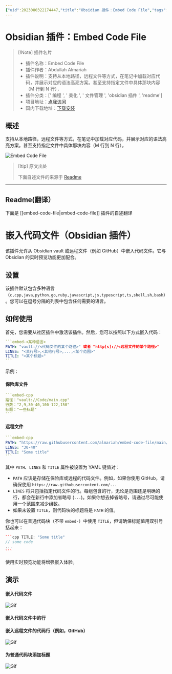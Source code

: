 ```yaml
---
{"uid":2023080322174447,"title":"Obsidian 插件：Embed Code File","tags":["编程","美化","文件管理","obsidian插件","readme"],"description":"支持从本地路径，远程文件等方式，在笔记中加载对应代码，并展示对应的语法高亮方案。甚至支持指定文件中具体那块内容（M行到N行），","author":"AI","type":"readme","draft":false,"editable":false,"modified":20230101000000,"dg-publish":true,"permalink":"/lake-of-knowledge/10-obsidian/obsidian/readme/embed-code-file-readme/","dgPassFrontmatter":true}
---
```



# Obsidian 插件：Embed Code File

> [!Note] 插件名片
> - 插件名称：Embed Code File
> - 插件作者：Abdullah Almariah
> - 插件说明：支持从本地路径，远程文件等方式，在笔记中加载对应代码，并展示对应的语法高亮方案。甚至支持指定文件中具体那块内容（M 行到 N 行），
> - 插件分类：[' 编程 ', ' 美化 ', ' 文件管理 ', 'obsidian 插件 ', 'readme']
> - 项目地址：[点我访问](https://github.com/almariah/embed-code-file)
> - 国内下载地址：[下载安装](https://pkmer.cn/products/plugin/pluginMarket/?embed-code-file)

## 概述

支持从本地路径，远程文件等方式，在笔记中加载对应代码，并展示对应的语法高亮方案。甚至支持指定文件中具体那块内容（M 行到 N 行），

![Embed Code File](https://cdn.pkmer.cn/covers/embed-code-file.GIF!pkmer)

> [!tip] 原文出处
>
>下面自述文件的来源于 [Readme](https://ghproxy.net/https://raw.githubusercontent.com/almariah/embed-code-file/main/README.md)
>

---

## Readme(翻译）

下面是 [[embed-code-file\|embed-code-file]] 插件的自述翻译

# 嵌入代码文件（Obsidian 插件）

该插件允许从 Obsidian vault 或远程文件（例如 GitHub）中嵌入代码文件。它与 Obsidian 的实时预览功能更加配合。

## 设置

该插件默认包含多种语言（`c,cpp,java,python,go,ruby,javascript,js,typescript,ts,shell,sh,bash`）。您可以在逗号分隔的列表中包含任何需要的语言。

## 如何使用

首先，您需要从社区插件中激活该插件。然后，您可以按照以下方式嵌入代码：

````yaml
```embed-<某种语言>
PATH: "vault://<代码文件的某个路径>" 或者 "http[s]://<远程文件的某个路径>"
LINES: "<某行号>,<其他行号>,...,<某个范围>"
TITLE: "<某个标题>"
```
````

示例：

#### 保险库文件

````yaml
```embed-cpp
路径："vault://Code/main.cpp"
行数："2,9,30-40,100-122,150"
标题："一些标题"
```
````

#### 远程文件

````yaml
```embed-cpp
PATH: "https://raw.githubusercontent.com/almariah/embed-code-file/main/main.ts"
LINES: "30-40"
TITLE: "Some title"
```
````

其中 `PATH`、`LINES` 和 `TITLE` 属性被设置为 YAML 键值对：

* `PATH` 应该是存储在保险库或远程的代码文件。例如，如果你使用 GitHub，请确保使用 `https://raw.githubusercontent.com/...`
* `LINES` 将只包括指定代码文件的行。每组包含的行，无论是范围还是明确的行，都会在新行中添加省略号 (`...`)。如果你想去掉省略号，请通过尽可能使用一个范围来减少组数。
* 如果未设置 `TITLE`，则代码块的标题将是 `PATH` 的值。

你也可以在普通代码块（不带 `embed-`）中使用 `TITLE`，但请确保标题值用双引号括起来：

````cpp
```cpp TITLE: "Some title"
// some code
...
```
````

使用实时预览功能将增强嵌入体验。

## 演示

#### 嵌入代码文件

![Gif](https://github.com/almariah/embed-code-file/blob/main/demo/embed-code-file.gif?raw=true)

#### 嵌入代码文件中的行

#### 嵌入远程文件的代码行（例如，GitHub）

![Gif](https://github.com/almariah/embed-code-file/blob/main/demo/embed-remote-code-file.gif?raw=true)

#### 为普通代码块添加标题

![Gif](https://github.com/almariah/embed-code-file/blob/main/demo/normal-code-block-title.gif?raw=true)
